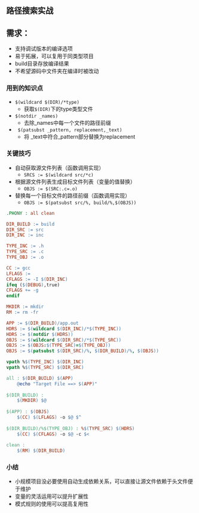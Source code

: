 ## 路径搜索实战


## 需求：
* 支持调试版本的编译选项
* 易于拓展，可以复用于同类型项目
* build目录存放编译结果
* 不希望源码中文件夹在编译时被改动

### 用到的知识点
* `$(wildcard $(DIR)/*type)`
  * 获取`$(DIR)`下的type类型文件
* `$(notdir _names)`
  * 去除_names中每一个文件的路径前缀
* ` $(patsubst _pattern, replacement,_text)`
  * 将 _text中符合_pattern部分替换为replacement

### 关键技巧
* 自动获取源文件列表（函数调用实现）
  * `SRCS := $(wildcard src/*c)`
* 根据源文件列表生成目标文件列表（变量的值替换）
  * `OBJS := $(SRC:.c=.o)`
* 替换每一个目标文件的路径前缀（函数调用实现）
  * `OBJS := $(patsubst src/%, build/%,$(OBJS))`

```makefile
.PHONY : all clean

DIR_BUILD := build
DIR_SRC := src
DIR_INC := inc

TYPE_INC := .h
TYPE_SRC := .c
TYPE_OBJ := .o

CC := gcc
LFLAGS :=
CFLAGS := -I $(DIR_INC)
ifeq ($(DEBUG),true)
CFLAGS += -g
endif

MKDIR := mkdir
RM := rm -fr

APP := $(DIR_BUILD)/app.out
HDRS := $(wildcard $(DIR_INC)/*$(TYPE_INC))
HDRS := $(notdir $(HDRS))
OBJS := $(wildcard $(DIR_SRC)/*$(TYPE_SRC))
OBJS := $(OBJS:$(TYPE_SRC)=$(TYPE_OBJ))
OBJS := $(patsubst $(DIR_SRC)/%, $(DIR_BUILD)/%, $(OBJS))

vpath %$(TYPE_INC) $(DIR_INC)
vpath %$(TYPE_SRC) $(DIR_SRC)

all : $(DIR_BUILD) $(APP)
	@echo "Target File ==> $(APP)"
	
$(DIR_BUILD) :
	$(MKDIR) $@
	
$(APP) : $(OBJS)
	$(CC) $(LFLAGS) -o $@ $^
	
$(DIR_BUILD)/%$(TYPE_OBJ) : %$(TYPE_SRC) $(HDRS)
	$(CC) $(CFLAGS) -o $@ -c $<
	
clean :
	$(RM) $(DIR_BUILD)
```
### 小结
* 小规模项目没必要使用自动生成依赖关系，可以直接让源文件依赖于头文件便于维护
* 变量的灵活运用可以提升扩展性
* 模式规则的使用可以提高复用性
